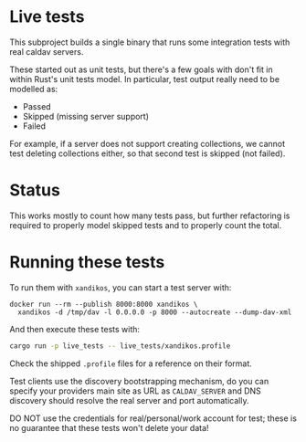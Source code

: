 # Live tests

This subproject builds a single binary that runs some integration tests with
real caldav servers.

These started out as unit tests, but there's a few goals with don't fit in
within Rust's unit tests model. In particular, test output really need to be
modelled as:

- Passed
- Skipped (missing server support)
- Failed

For example, if a server does not support creating collections, we cannot test
deleting collections either, so that second test is skipped (not failed).

# Status

This works mostly to count how many tests pass, but further refactoring is
required to properly model skipped tests and to properly count the total.

# Running these tests

To run them with `xandikos`, you can start a test server with:

```
docker run --rm --publish 8000:8000 xandikos \
  xandikos -d /tmp/dav -l 0.0.0.0 -p 8000 --autocreate --dump-dav-xml
```

And then execute these tests with:

```sh
cargo run -p live_tests -- live_tests/xandikos.profile
```

Check the shipped `.profile` files for a reference on their format.

Test clients use the discovery bootstrapping mechanism, do you can specify your
providers main site as URL as `CALDAV_SERVER` and DNS discovery should resolve
the real server and port automatically.

DO NOT use the credentials for real/personal/work account for test; these is no
guarantee that these tests won't delete your data!
